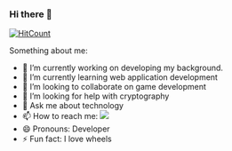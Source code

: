 ### Hi there 👋


[![HitCount](http://hits.dwyl.com/Mr-G-D/Mr-G-D.svg)](http://hits.dwyl.com/Mr-G-D/Mr-G-D)

Something about me:

- 🔭 I’m currently working on developing my background.
- 🌱 I’m currently learning web application development
- 👯 I’m looking to collaborate on game development
- 🤔 I’m looking for help with cryptography
- 💬 Ask me about technology
- 📫 How to reach me: [![](https://cdn2.iconfinder.com/data/icons/simple-social-media-shadow/28/14-512.png)](https://www.linkedin.com/in/dinesh-kumar-5273a8195)
- 😄 Pronouns: Developer
- ⚡ Fun fact: I love wheels
